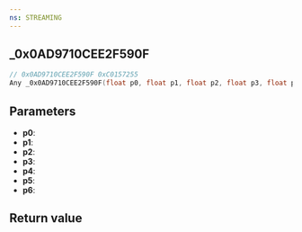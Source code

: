 ```yaml
---
ns: STREAMING
---
```

## _0x0AD9710CEE2F590F

```c
// 0x0AD9710CEE2F590F 0xC0157255
Any _0x0AD9710CEE2F590F(float p0, float p1, float p2, float p3, float p4, float p5, Any p6);
```


## Parameters
* **p0**: 
* **p1**: 
* **p2**: 
* **p3**: 
* **p4**: 
* **p5**: 
* **p6**: 

## Return value
